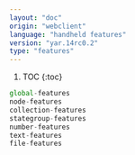 ```yaml
---
layout: "doc"
origin: "webclient"
language: "handheld features"
version: "yar.14rc0.2"
type: "features"
---
```


1. TOC
{:toc}

```js
global-features
node-features
collection-features
stategroup-features
number-features
text-features
file-features
```
